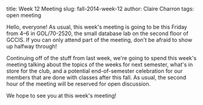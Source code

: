 title: Week 12 Meeting
slug: fall-2014-week-12
author: Claire Charron
tags: open meeting

Hello, everyone! As usual, this week's meeting is going to be this Friday from 4–6 in GOL/70-2520, the small database lab on the second floor of GCCIS. If you can only attend part of the meeting, don't be afraid to show up halfway through!

Continuing off of the stuff from last week, we're going to spend this week's meeting talking about the topics of the weeks for next semester, what's in store for the club, and a potential end-of-semester celebration for our members that are done with classes after this fall. As usual, the second hour of the meeting will be reserved for open discussion.

We hope to see you at this week's meeting!
